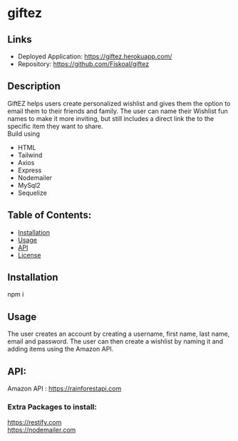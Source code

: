 # giftez
## Links
* Deployed Application: https://giftez.herokuapp.com/
* Repository: https://github.com/Fiskoal/giftez

## Description
GiftEZ helps users create personalized wishlist and gives them the option to email them to their friends and family. 
The user can name their Wishlist fun names to make it more inviting, but still includes a direct link the to the specific item they want to share.
<br>
Build using
* HTML 
* Tailwind
* Axios
* Express
* Nodemailer
* MySql2
* Sequelize

## Table of Contents:

- [Installation](#installation)
- [Usage](#usage)
- [API](#API)
- [License](#license)

## Installation
npm i

## Usage
 The user creates an account by creating a username, first name, last name, email and password.  The user can then create a wishlist by naming it and adding items using the Amazon API.

## API:
Amazon API : https://rainforestapi.com

### Extra Packages to install:
https://restify.com
<br>
https://nodemailer.com
